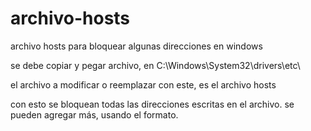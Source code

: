 # archivo-hosts
archivo hosts para bloquear algunas direcciones en windows

se debe copiar y pegar archivo, en C:\Windows\System32\drivers\etc\

el archivo a modificar o reemplazar con este, es el archivo hosts

con esto se bloquean todas las direcciones escritas en el archivo.
se pueden agregar más, usando el formato.
